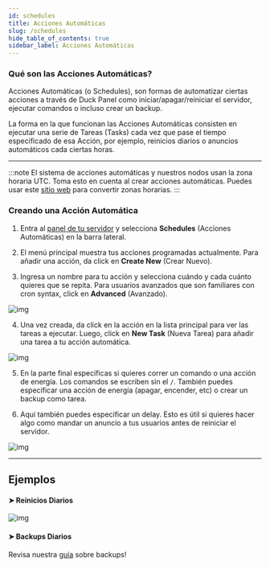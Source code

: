 ```yaml
---
id: schedules
title: Acciones Automáticas
slug: /schedules
hide_table_of_contents: true
sidebar_label: Acciones Automáticas
---
```



### Qué son las Acciones Automáticas?

Acciones Automáticas (o Schedules), son formas de automatizar ciertas acciones a través de  Duck Panel como 
iniciar/apagar/reiniciar el servidor, ejecutar comandos o incluso crear un backup.

La forma en la que funcionan las Acciones Automáticas consisten en ejecutar una serie de Tareas (Tasks) cada vez que pase
el tiempo especificado de esa Acción, por ejemplo, reinicios diarios o anuncios automáticos cada ciertas horas.

---
:::note
El sistema de acciones automáticas y nuestros nodos usan la zona horaria UTC. Toma esto en cuenta al crear acciones 
automáticas. Puedes usar este [sitio web](https://www.timeanddate.com/worldclock/converter.html) para convertir zonas horarias. 
:::

### Creando una Acción Automática

1. Entra al [panel de tu servidor](https://mc.bloom.host/) y selecciona **Schedules** (Acciones Automáticas) en la barra lateral.

2. El menú principal muestra tus acciones programadas actualmente. Para añadir una acción, da click en **Create New** (Crear Nuevo).
 
3. Ingresa un nombre para tu acción y selecciona cuándo y cada cuánto quieres que se repita. Para usuarios avanzados que
son familiares con cron syntax, click en **Advanced** (Avanzado).

![img](/imgs/using_the_panel/schedules/1.png)

4. Una vez creada, da click en la acción en la lista principal para ver las tareas a ejecutar. Luego, click en **New Task**
   (Nueva Tarea) para añadir una tarea a tu acción automática.

![img](/imgs/using_the_panel/schedules/2.png)

5. En la parte final especificas si quieres correr un comando o una acción de energía. Los comandos se escriben sin el `/`.
También puedes especificar una acción de energía (apagar, encender, etc) o crear un backup como tarea.

6. Aquí también puedes especificar un delay. Esto es útil si quieres hacer algo como mandar un anuncio a tus usuarios
antes de reiniciar el servidor.

![img](/imgs/using_the_panel/schedules/3.png)

---

## Ejemplos

#### ➤ Reinicios Diarios

![img](/imgs/using_the_panel/schedules/4.png)

#### ➤ Backups Diarios
Revisa nuestra [guía](backups.md) sobre backups!
